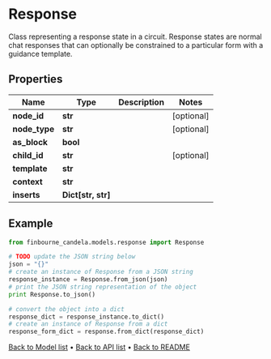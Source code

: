 # Response

Class representing a response state in a circuit. Response states are normal chat responses that can optionally be constrained to a particular form with a guidance template.

## Properties
Name | Type | Description | Notes
------------ | ------------- | ------------- | -------------
**node_id** | **str** |  | [optional] 
**node_type** | **str** |  | [optional] 
**as_block** | **bool** |  | 
**child_id** | **str** |  | [optional] 
**template** | **str** |  | 
**context** | **str** |  | 
**inserts** | **Dict[str, str]** |  | 

## Example

```python
from finbourne_candela.models.response import Response

# TODO update the JSON string below
json = "{}"
# create an instance of Response from a JSON string
response_instance = Response.from_json(json)
# print the JSON string representation of the object
print Response.to_json()

# convert the object into a dict
response_dict = response_instance.to_dict()
# create an instance of Response from a dict
response_form_dict = response.from_dict(response_dict)
```
[Back to Model list](../README.md#documentation-for-models) &#8226; [Back to API list](../README.md#documentation-for-api-endpoints) &#8226; [Back to README](../README.md)


